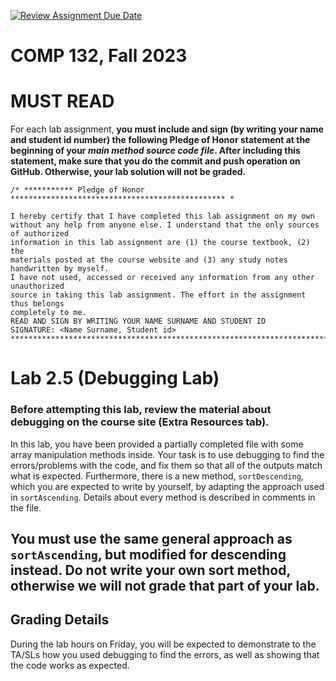 [![Review Assignment Due Date](https://classroom.github.com/assets/deadline-readme-button-24ddc0f5d75046c5622901739e7c5dd533143b0c8e959d652212380cedb1ea36.svg)](https://classroom.github.com/a/9V3ETT6n)
# COMP 132, Fall 2023

# MUST READ

For each lab assignment, **you must include and sign (by writing your name and student id number) the following Pledge of Honor statement at the beginning of your _main method source code file_. After including this statement, make sure that you do the commit and push operation on GitHub. Otherwise, your lab solution will not be graded.**
```
/* *********** Pledge of Honor ************************************************ *

I hereby certify that I have completed this lab assignment on my own
without any help from anyone else. I understand that the only sources of authorized
information in this lab assignment are (1) the course textbook, (2) the
materials posted at the course website and (3) any study notes handwritten by myself.
I have not used, accessed or received any information from any other unauthorized
source in taking this lab assignment. The effort in the assignment thus belongs
completely to me.
READ AND SIGN BY WRITING YOUR NAME SURNAME AND STUDENT ID
SIGNATURE: <Name Surname, Student id>
********************************************************************************/
```

# Lab 2.5 (Debugging Lab)

### Before attempting this lab, review the material about debugging on the course site (Extra Resources tab). 

In this lab, you have been provided a partially completed file with some array manipulation methods inside. Your task is to use debugging to find the errors/problems with the code, and fix them so that all of the outputs match what is expected. Furthermore, there is a new method, `sortDescending`, which you are expected to write by yourself, by adapting the approach used in `sortAscending`. Details about every method is described in comments in the file. 

## You must use the same general approach as `sortAscending`, but modified for descending instead. Do not write your own sort method, otherwise we will not grade that part of your lab.

## Grading Details
During the lab hours on Friday, you will be expected to demonstrate to the TA/SLs how you used debugging to find the errors, as well as showing that the code works as expected. 
